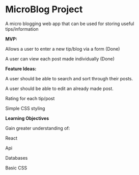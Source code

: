 # MicroBlog Project 

A micro blogging web app that can be used for storing useful tips/information

<strong>MVP:</strong> 

Allows a user to enter a new tip/blog via a form (Done)

A user can view each post made individually (Done)


<strong>Feature Ideas:</strong>

A user should be able to search and sort through their posts.

A user should be able to edit an already made post.

Rating for each tip/post

Simple CSS styling

<strong>Learning Objectives</strong>

Gain greater understanding of:

React

Api

Databases

Basic CSS

